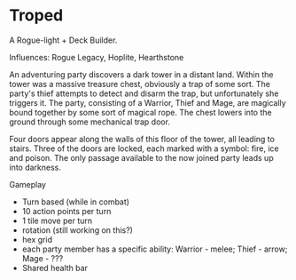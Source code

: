 # Troped

A Rogue-light + Deck Builder.

Influences: Rogue Legacy, Hoplite, Hearthstone

An adventuring party discovers a dark tower in a distant land. Within the tower was a massive treasure chest, obviously a trap of some sort. The party's thief attempts to detect and disarm the trap, but unfortunately she triggers it. The party, consisting of a Warrior, Thief and Mage, are magically bound together by some sort of magical rope. The chest lowers into the ground through some mechanical trap door.

Four doors appear along the walls of this floor of the tower, all leading to stairs. Three of the doors are locked, each marked with a symbol: fire, ice and poison. The only passage available to the now joined party leads up into darkness.

Gameplay

- Turn based (while in combat)
- 10 action points per turn
- 1 tile move per turn
- rotation (still working on this?)
- hex grid
- each party member has a specific ability: Warrior - melee; Thief - arrow; Mage - ???
- Shared health bar
